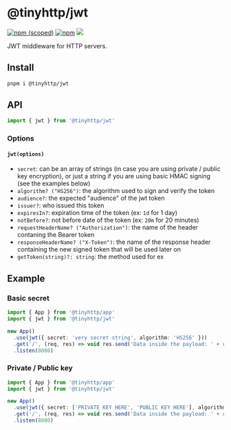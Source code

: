 # @tinyhttp/jwt

[![npm (scoped)](https://img.shields.io/npm/v/@tinyhttp/jwt?style=flat-square)](https://npmjs.com/package/@tinyhttp/jwt) [![npm](https://img.shields.io/npm/dt/@tinyhttp/jwt?style=flat-square)](https://npmjs.com/package/@tinyhttp/jwt) [![](https://img.shields.io/badge/website-visit-hotpink?style=flat-square)](https://tinyhttp.v1rtl.site/mw/jwt)

JWT middleware for HTTP servers.

## Install

```sh
pnpm i @tinyhttp/jwt
```

## API

```ts
import { jwt } from '@tinyhttp/jwt'
```

### Options

#### `jwt(options)`

- `secret`: can be an array of strings (in case you are using private / public key encryption), or just a string if you are using basic HMAC signing (see the examples below)
- `algorithm? ("HS256")`: the algorithm used to sign and verify the token
- `audience?`: the expected "audience" of the jwt token
- `issuer?`: who issued this token
- `expiresIn?`: expiration time of the token (ex: `1d` for 1 day)
- `notBefore?`: not before date of the token (ex: `20m` for 20 minutes)
- `requestHeaderName? ("Authorization")`: the name of the header contaning the Bearer token
- `responseHeaderName? ("X-Token")`: the name of the response header containing the new signed token that will be used later on
- `getToken(string)?: string`: the method used for ex

## Example

### Basic secret

```ts
import { App } from '@tinyhttp/app'
import { jwt } from '@tinyhttp/jwt'

new App()
  .use(jwt({ secret: 'very secret string', algorithm: 'HS256' }))
  .get('/', (req, res) => void res.send('Data inside the payload: ' + req['user']))
  .listen(8080)
```

### Private / Public key

```ts
import { App } from '@tinyhttp/app'
import { jwt } from '@tinyhttp/jwt'

new App()
  .use(jwt({ secret: ['PRIVATE KEY HERE', 'PUBLIC KEY HERE'], algorithm: 'RS256' }))
  .get('/', (req, res) => void res.send('Data inside the payload: ' + req['user']))
  .listen(8080)
```

